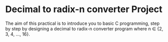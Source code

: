 # Decimal to radix-n converter Project

The aim of this practical is to introduce you to basic C programming, step by step by designing a decimal to radix-n converter program where n ∈ {2, 3, 4, ..., 16}.
